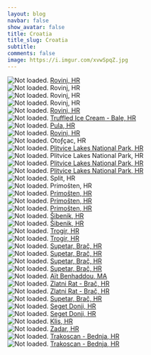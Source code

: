 ```yaml
---
layout: blog
navbar: false
show_avatar: false
title: Croatia
title_slug: Croatia
subtitle: 
comments: false
image: https://i.imgur.com/xvwSpqZ.jpg
---
```


<div class="img-container">
  <img src="https://i.imgur.com/EqAuA03.jpg" alt="Not loaded." class="center-block">
  <a href="https://www.google.com/maps/search/?api=1&query=45.0835166,13.6383791" target="_blank">
    <span class="img-caption-corner" style="display: inline;">Rovinj, HR</span>
  </a>  
</div> 


<div class="img-container">
  <img src="https://i.imgur.com/mUHTKWC.jpg" alt="Not loaded." class="center-block">
  <a  target="_blank">
    <span class="img-caption-corner" style="display: inline;">Rovinj, HR</span>
  </a>  
</div> 


<div class="img-container">
  <img src="https://i.imgur.com/IYlTLDY.jpg" alt="Not loaded." class="center-block">
  <a  target="_blank">
    <span class="img-caption-corner" style="display: inline;">Rovinj, HR</span>
  </a>  
</div> 


<div class="img-container">
  <img src="https://i.imgur.com/VOkSxNy.jpg" alt="Not loaded." class="center-block">
  <a  target="_blank">
    <span class="img-caption-corner" style="display: inline;">Rovinj, HR</span>
  </a>  
</div> 


<div class="img-container">
  <img src="https://i.imgur.com/AR6yEZS.jpg" alt="Not loaded." class="center-block">
  <a href="https://www.google.com/maps/search/?api=1&query=45.0835166,13.6383792" target="_blank">
    <span class="img-caption-corner" style="display: inline;">Rovinj, HR</span>
  </a>  
</div> 


<div class="img-container">
  <img src="https://i.imgur.com/IJsKATC.jpg" alt="Not loaded." class="center-block">
  <a href="https://www.google.com/maps/search/?api=1&query=45.0405361,13.7854556" target="_blank">
    <span class="img-caption-corner" style="display: inline;">Truffled Ice Cream - Bale, HR</span>
  </a>  
</div> 


<div class="img-container">
  <img src="https://i.imgur.com/WIgyXtP.jpg" alt="Not loaded." class="center-block">
  <a href="https://www.google.com/maps/search/?api=1&query=44.8516908,13.8616217" target="_blank">
    <span class="img-caption-corner" style="display: inline;">Pula, HR</span>
  </a>  
</div> 


<div class="img-container">
  <img src="https://i.imgur.com/hpOlqej.jpg" alt="Not loaded." class="center-block">
  <a href="https://www.google.com/maps/search/?api=1&query=45.0829278,13.6336000" target="_blank">
    <span class="img-caption-corner" style="display: inline;">Rovinj, HR</span>
  </a>  
</div> 


<div class="img-container">
  <img src="https://i.imgur.com/LNmGaYd.jpg" alt="Not loaded." class="center-block">
  <a  target="_blank">
    <span class="img-caption-corner" style="display: inline;">Otoƒçac, HR</span>
  </a>  
</div> 


<div class="img-container">
  <img src="https://i.imgur.com/hfTPLFz.jpg" alt="Not loaded." class="center-block">
  <a href="https://www.google.com/maps/search/?api=1&query=44.9055795,15.6125636" target="_blank">
    <span class="img-caption-corner" style="display: inline;">Plitvice Lakes National Park, HR</span>
  </a>  
</div> 


<div class="img-container">
  <img src="https://i.imgur.com/ayfBjaA.jpg" alt="Not loaded." class="center-block">
  <a  target="_blank">
    <span class="img-caption-corner" style="display: inline;">Plitvice Lakes National Park, HR</span>
  </a>  
</div> 


<div class="img-container">
  <img src="https://i.imgur.com/NXow5Y7.jpg" alt="Not loaded." class="center-block">
  <a href="https://www.google.com/maps/search/?api=1&query=44.8742371,15.5939883" target="_blank">
    <span class="img-caption-corner" style="display: inline;">Plitvice Lakes National Park, HR</span>
  </a>  
</div> 


<div class="img-container">
  <img src="https://i.imgur.com/hxZs4wd.jpg" alt="Not loaded." class="center-block">
  <a href="https://www.google.com/maps/search/?api=1&query=44.8742371,15.5939883" target="_blank">
    <span class="img-caption-corner" style="display: inline;">Plitvice Lakes National Park, HR</span>
  </a>  
</div> 


<div class="img-container">
  <img src="https://i.imgur.com/SVALdgz.jpg" alt="Not loaded." class="center-block">
  <a  target="_blank">
    <span class="img-caption-corner" style="display: inline;">Split, HR</span>
  </a>  
</div> 


<div class="img-container">
  <img src="https://i.imgur.com/TZF9NME.jpg" alt="Not loaded." class="center-block">
  <a  target="_blank">
    <span class="img-caption-corner" style="display: inline;">Primošten, HR</span>
  </a>  
</div> 


<div class="img-container">
  <img src="https://i.imgur.com/LY8aBk8.jpg" alt="Not loaded." class="center-block">
  <a href="https://www.google.com/maps/search/?api=1&query=43.5834467,15.9011426" target="_blank">
    <span class="img-caption-corner" style="display: inline;">Primošten, HR</span>
  </a>  
</div> 


<div class="img-container">
  <img src="https://i.imgur.com/6fwcaG8.jpg" alt="Not loaded." class="center-block">
  <a href="https://www.google.com/maps/search/?api=1&query=43.5146368,16.2002094" target="_blank">
    <span class="img-caption-corner" style="display: inline;">Primošten, HR</span>
  </a>  
</div> 


<div class="img-container">
  <img src="https://i.imgur.com/zcmQ5sa.jpg" alt="Not loaded." class="center-block">
  <a href="https://www.google.com/maps/search/?api=1&query=43.5319875,16.0211471" target="_blank">
    <span class="img-caption-corner" style="display: inline;">Primošten, HR</span>
  </a>  
</div> 


<div class="img-container">
  <img src="https://i.imgur.com/BTomXZo.jpg" alt="Not loaded." class="center-block">
  <a href="https://www.google.com/maps/search/?api=1&query=43.7138516,15.8676583" target="_blank">
    <span class="img-caption-corner" style="display: inline;">Šibenik, HR</span>
  </a>  
</div> 


<div class="img-container">
  <img src="https://i.imgur.com/5VpsgiI.jpg" alt="Not loaded." class="center-block">
  <a href="https://www.google.com/maps/search/?api=1&query=43.7195473,15.8603811" target="_blank">
    <span class="img-caption-corner" style="display: inline;">Šibenik, HR</span>
  </a>  
</div> 


<div class="img-container">
  <img src="https://i.imgur.com/cKt4gQd.jpg" alt="Not loaded." class="center-block">
  <a href="https://www.google.com/maps/search/?api=1&query=43.6199728,16.1144450" target="_blank">
    <span class="img-caption-corner" style="display: inline;">Trogir, HR</span>
  </a>  
</div> 


<div class="img-container">
  <img src="https://i.imgur.com/S5WZNHX.jpg" alt="Not loaded." class="center-block">
  <a href="https://www.google.com/maps/search/?api=1&query=43.5269230,16.2187053" target="_blank">
    <span class="img-caption-corner" style="display: inline;">Trogir, HR</span>
  </a>  
</div> 


<div class="img-container">
  <img src="https://i.imgur.com/6SuZ2kO.jpg" alt="Not loaded." class="center-block">
  <a href="https://www.google.com/maps/search/?api=1&query=43.5026696,16.4423604" target="_blank">
    <span class="img-caption-corner" style="display: inline;">Supetar, Brač, HR</span>
  </a>  
</div> 


<div class="img-container">
  <img src="https://i.imgur.com/EKfFUgk.jpg" alt="Not loaded." class="center-block">
  <a href="https://www.google.com/maps/search/?api=1&query=43.3826262,16.5568470" target="_blank">
    <span class="img-caption-corner" style="display: inline;">Supetar, Brač, HR</span>
  </a>  
</div> 


<div class="img-container">
  <img src="https://i.imgur.com/xvwSpqZ.jpg" alt="Not loaded." class="center-block">
  <a href="https://www.google.com/maps/search/?api=1&query=43.3554805,16.6044153" target="_blank">
    <span class="img-caption-corner" style="display: inline;">Supetar, Brač, HR</span>
  </a>  
</div> 


<div class="img-container">
  <img src="https://i.imgur.com/L84DsLf.jpg" alt="Not loaded." class="center-block">
  <a href="https://www.google.com/maps/search/?api=1&query=43.3561814,16.6103045" target="_blank">
    <span class="img-caption-corner" style="display: inline;">Supetar, Brač, HR</span>
  </a>  
</div> 


<div class="img-container">
  <img src="https://i.imgur.com/L84DsLf.jpg" alt="Not loaded." class="center-block">
  <a href="https://www.google.com/maps/search/?api=1&query=43.3561814,16.6103045" target="_blank">
    <span class="img-caption-corner" style="display: inline;">Aït Benhaddou, MA</span>
  </a>  
</div> 


<div class="img-container">
  <img src="https://i.imgur.com/c195XeS.jpg" alt="Not loaded." class="center-block">
  <a href="https://www.google.com/maps/search/?api=1&query=43.3740930,16.6319366" target="_blank">
    <span class="img-caption-corner" style="display: inline;">Zlatni Rat - Brač, HR</span>
  </a>  
</div> 


<div class="img-container">
  <img src="https://i.imgur.com/2yLdaXX.jpg" alt="Not loaded." class="center-block">
  <a href="https://www.google.com/maps/search/?api=1&query=43.3639216,16.6702885" target="_blank">
    <span class="img-caption-corner" style="display: inline;">Zlatni Rat - Brač, HR</span>
  </a>  
</div> 


<div class="img-container">
  <img src="https://i.imgur.com/zozg2za.jpg" alt="Not loaded." class="center-block">
  <a href="https://www.google.com/maps/search/?api=1&query=43.2645385,16.6853074" target="_blank">
    <span class="img-caption-corner" style="display: inline;">Supetar, Brač, HR</span>
  </a>  
</div> 


<div class="img-container">
  <img src="https://i.imgur.com/xEhW4BL.jpg" alt="Not loaded." class="center-block">
  <a href="https://www.google.com/maps/search/?api=1&query=43.5229222,16.2277250" target="_blank">
    <span class="img-caption-corner" style="display: inline;">Seget Donji, HR</span>
  </a>  
</div> 


<div class="img-container">
  <img src="https://i.imgur.com/18aa8BO.jpg" alt="Not loaded." class="center-block">
  <a href="https://www.google.com/maps/search/?api=1&query=43.5176033,16.2256786" target="_blank">
    <span class="img-caption-corner" style="display: inline;">Seget Donji, HR</span>
  </a>  
</div> 


<div class="img-container">
  <img src="https://i.imgur.com/MYQUlib.jpg" alt="Not loaded." class="center-block">
  <a href="https://www.google.com/maps/search/?api=1&query=43.5694806,16.4897806" target="_blank">
    <span class="img-caption-corner" style="display: inline;">Klis, HR</span>
  </a>  
</div> 


<div class="img-container">
  <img src="https://i.imgur.com/Iddp6Ak.jpg" alt="Not loaded." class="center-block">
  <a href="https://www.google.com/maps/search/?api=1&query=44.1125333,15.2288250" target="_blank">
    <span class="img-caption-corner" style="display: inline;">Zadar, HR</span>
  </a>  
</div> 


<div class="img-container">
  <img src="https://i.imgur.com/XSXRW4V.jpg" alt="Not loaded." class="center-block">
  <a href="https://www.google.com/maps/search/?api=1&query=46.2579306,15.9450389" target="_blank">
    <span class="img-caption-corner" style="display: inline;">Trakoscan - Bednja, HR</span>
  </a>  
</div> 


<div class="img-container">
  <img src="https://i.imgur.com/fQ6yqQ5.jpg" alt="Not loaded." class="center-block">
  <a href="https://www.google.com/maps/search/?api=1&query=46.2564583,15.9424694" target="_blank">
    <span class="img-caption-corner" style="display: inline;">Trakoscan - Bednja, HR</span>
  </a>  
</div> 

